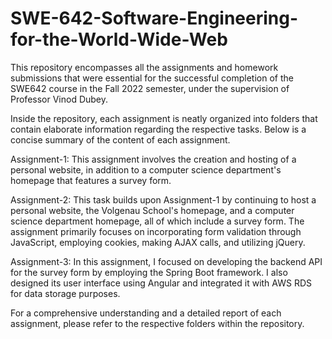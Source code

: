# SWE-642-Software-Engineering-for-the-World-Wide-Web
This repository encompasses all the assignments and homework submissions that were essential for the successful completion of the SWE642 course in the Fall 2022 semester, under the supervision of Professor Vinod Dubey.

Inside the repository, each assignment is neatly organized into folders that contain elaborate information regarding the respective tasks. Below is a concise summary of the content of each assignment.

Assignment-1:
This assignment involves the creation and hosting of a personal website, in addition to a computer science department's homepage that features a survey form.

Assignment-2:
This task builds upon Assignment-1 by continuing to host a personal website, the Volgenau School's homepage, and a computer science department homepage, all of which include a survey form. The assignment primarily focuses on incorporating form validation through JavaScript, employing cookies, making AJAX calls, and utilizing jQuery.

Assignment-3:
In this assignment, I focused on developing the backend API for the survey form by employing the Spring Boot framework. I also designed its user interface using Angular and integrated it with AWS RDS for data storage purposes.

For a comprehensive understanding and a detailed report of each assignment, please refer to the respective folders within the repository.
